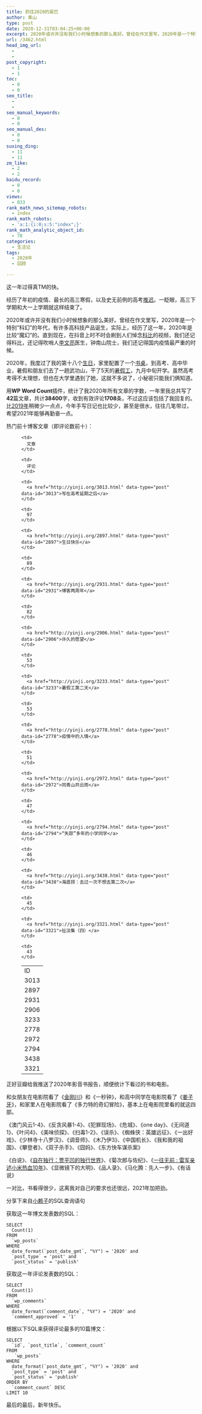 ```yaml
---
title: 抓住2020的尾巴
author: 青山
type: post
date: 2020-12-31T03:04:25+00:00
excerpt: 2020年或许并没有我们小时候想象的那么美好。曾经在作文里写，2020年是一个特别“科幻”的年代，有许多高科技产品诞生，实际上，经历了这一年，2020年是比较“魔幻”的。直到现在，在抖音上时不时会刷到人们悼念科比的视频，我们还记得科比，还记得吹哨人李文亮医生，钟南山院士，我们还记得国内疫情最严重的时候。
url: /3462.html
head_img_url:
  - 
  - 
post_copyright:
  - 1
  - 1
toc:
  - 0
  - 0
seo_title:
  - 
  - 
seo_manual_keywords:
  - 0
  - 0
seo_manual_des:
  - 0
  - 0
suxing_ding:
  - 11
  - 11
zm_like:
  - 2
  - 2
baidu_record:
  - 0
  - 0
views:
  - 833
rank_math_news_sitemap_robots:
  - index
rank_math_robots:
  - 'a:1:{i:0;s:5:"index";}'
rank_math_analytic_object_id:
  - 78
categories:
  - 生活记
tags:
  - 2020年
  - 回顾

---
```

这一年过得真TM的快。

经历了年初的疫情、最长的高三寒假，以及史无前例的高考<a href="http://yinji.org/3013.html" data-type="post" data-id="3013">推迟</a>。一眨眼，高三下学期和大一上学期就这样结束了。

2020年或许并没有我们小时候想象的那么美好。曾经在作文里写，2020年是一个特别“科幻”的年代，有许多高科技产品诞生，实际上，经历了这一年，2020年是比较“魔幻”的。直到现在，在抖音上时不时会刷到人们悼念<a href="http://yinji.org/2768.html" data-type="post" data-id="2768">科比</a>的视频，我们还记得科比，还记得吹哨人<a href="http://yinji.org/2789.html" data-type="post" data-id="2789">李文亮</a>医生，钟南山院士，我们还记得国内疫情最严重的时候。

2020年，我度过了我的第十八个<a href="http://yinji.org/2897.html" data-type="post" data-id="2897">生日</a>，家里配置了一个<a href="http://yinji.org/2906.html" data-type="post" data-id="2906">书桌</a>，到高考、高中毕业，暑假和朋友们去了一趟武功山，干了5天的<a href="http://yinji.org/3233.html" data-type="post" data-id="3233">暑假工</a>，九月中旬开学。虽然高考考得不太理想，但也在大学里遇到了她，这就不多说了，小秘密只能我们俩知道。

用**WP Word Count**插件，统计了我2020年所有文章的字数，一年里我总共写了**42**篇文章，共计**38400**字，收到有效评论**1708**条，不过这应该包括了我回复的。比<a href="http://yinji.org/2931.html" data-type="post" data-id="2931">2019年</a>稍微少一点点，今年手写日记也比较少，甚至是很水，往往几笔带过，希望2021年能够再勤奋一点。

热门前十博客文章（即评论数前十）：<figure class="wp-block-table"> 

<table>
  <tr>
    <td>
      ID
    </td>
    
    <td>
      文章
    </td>
    
    <td>
      评论
    </td>
  </tr>
  
  <tr>
    <td>
      3013
    </td>
    
    <td>
      <a href="http://yinji.org/3013.html" data-type="post" data-id="3013">写在高考延期之后</a>
    </td>
    
    <td>
      97
    </td>
  </tr>
  
  <tr>
    <td>
      2897
    </td>
    
    <td>
      <a href="http://yinji.org/2897.html" data-type="post" data-id="2897">生日快乐</a>
    </td>
    
    <td>
      89
    </td>
  </tr>
  
  <tr>
    <td>
      2931
    </td>
    
    <td>
      <a href="http://yinji.org/2931.html" data-type="post" data-id="2931">博客两周年</a>
    </td>
    
    <td>
      82
    </td>
  </tr>
  
  <tr>
    <td>
      2906
    </td>
    
    <td>
      <a href="http://yinji.org/2906.html" data-type="post" data-id="2906">许久的愿望</a>
    </td>
    
    <td>
      53
    </td>
  </tr>
  
  <tr>
    <td>
      3233
    </td>
    
    <td>
      <a href="http://yinji.org/3233.html" data-type="post" data-id="3233">暑假工第二天</a>
    </td>
    
    <td>
      53
    </td>
  </tr>
  
  <tr>
    <td>
      2778
    </td>
    
    <td>
      <a href="http://yinji.org/2778.html" data-type="post" data-id="2778">疫情中的人情</a>
    </td>
    
    <td>
      51
    </td>
  </tr>
  
  <tr>
    <td>
      2972
    </td>
    
    <td>
      <a href="http://yinji.org/2972.html" data-type="post" data-id="2972">同青山共云雨</a>
    </td>
    
    <td>
      47
    </td>
  </tr>
  
  <tr>
    <td>
      2794
    </td>
    
    <td>
      <a href="http://yinji.org/2794.html" data-type="post" data-id="2794">“失踪”多年的小学同学</a>
    </td>
    
    <td>
      46
    </td>
  </tr>
  
  <tr>
    <td>
      3438
    </td>
    
    <td>
      <a href="http://yinji.org/3438.html" data-type="post" data-id="3438">海底捞：去过一次不想去第二次</a>
    </td>
    
    <td>
      45
    </td>
  </tr>
  
  <tr>
    <td>
      3321
    </td>
    
    <td>
      <a href="http://yinji.org/3321.html" data-type="post" data-id="3321">扯淡集（四）</a>
    </td>
    
    <td>
      43
    </td>
  </tr>
</table></figure> 

正好豆瓣给我推送了2020年影音书报告，顺便统计下看过的书和电影。

和女朋友在电影院看了《<a href="http://yinji.org/3335.html" data-type="post" data-id="3335">金刚川</a>》和《一秒钟》，和高中同学在电影院看了《<a href="http://yinji.org/3299.html" data-type="post" data-id="3299">姜子牙</a>》，和家里人在电影院看了《多力特的奇幻冒险》，基本上在电影院里看的就这四部。

《澳门风云1-4》、《反贪风暴1-4》、《犯罪现场》、《危城》、《one day》、《无间道1》、《叶问4》、《美味侦探》、《扫毒1-2》、《误杀》、《蜘蛛侠：英雄远征》、《一出好戏》、《少林寺十八罗汉》、《调音师》、《木乃伊3》、《中国机长》、《我和我的祖国》、《攀登者》、《双子杀手》、《囧妈》、《东方快车谋杀案》

《白说》、《<a href="http://yinji.org/3244.html" data-type="post" data-id="3244">自在独行：贾平凹的独行世界</a>》、《菊次郎与佐纪》、《<a href="http://yinji.org/3294.html" data-type="post" data-id="3294">一往无前&nbsp;: 雷军亲述小米热血10年</a>》、《显微镜下的大明》、《品人录》、《马化腾：先人一步》、《有话说》

一对比，书看得很少，这离我对自己的要求也还很远，2021年加把劲。

分享下来自[小赖子][1]的SQL查询语句

获取这一年博文发表数的SQL：

<pre class="wp-block-code"><code>SELECT 
  Count(1) 
FROM 
  `wp_posts` 
WHERE 
  date_format(`post_date_gmt`, "%Y") = '2020' and 
  `post_type` = 'post' and 
  `post_status` = 'publish'</code></pre>

获取这一年评论发表数的SQL：

<pre class="wp-block-code"><code>SELECT 
  Count(1) 
FROM 
  `wp_comments` 
WHERE 
  date_format(`comment_date`, "%Y") = '2020' and 
  `comment_approved` = '1'</code></pre>

根据以下SQL来获得评论最多的10篇博文：

<pre class="wp-block-code"><code>SELECT 
  `id`, `post_title`, `comment_count`
FROM
   `wp_posts` 
WHERE 
  date_format(`post_date_gmt`, "%Y") = '2020' and 
  `post_type` = 'post' and 
  `post_status` = 'publish' 
ORDER BY
  `comment_count` DESC
LIMIT 10</code></pre>

最后的最后，新年快乐。

 [1]: https://justyy.com/